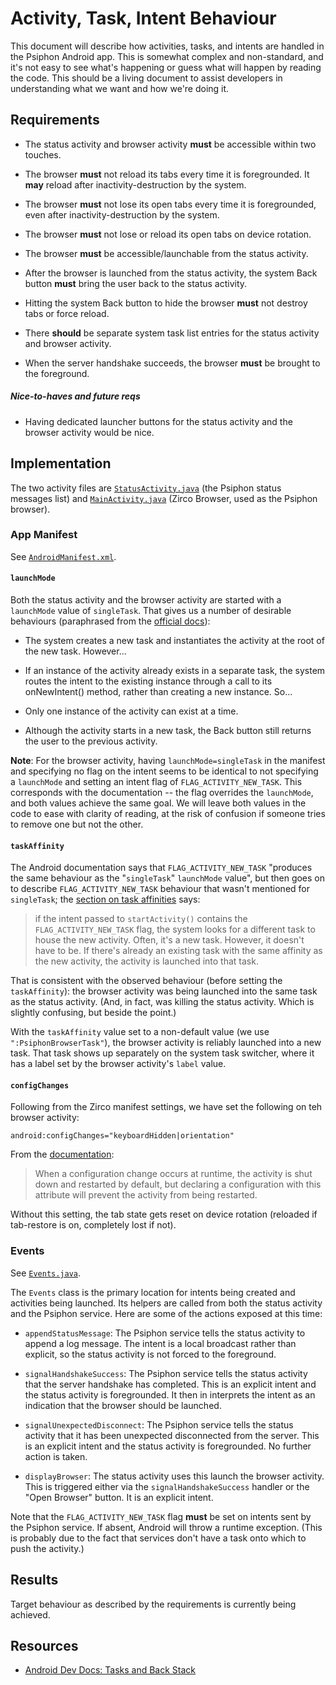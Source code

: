 # Activity, Task, Intent Behaviour

This document will describe how activities, tasks, and intents are handled in the Psiphon Android app. This is somewhat complex and non-standard, and it's not easy to see what's happening or guess what will happen by reading the code. This should be a living document to assist developers in understanding what we want and how we're doing it.

## Requirements

* The status activity and browser activity **must** be accessible within two touches.

* The browser **must** not reload its tabs every time it is foregrounded. It **may** reload after inactivity-destruction by the system.

* The browser **must** not lose its open tabs every time it is foregrounded, even after inactivity-destruction by the system.

* The browser **must** not lose or reload its open tabs on device rotation.

* The browser **must** be accessible/launchable from the status activity.

* After the browser is launched from the status activity, the system Back button **must** bring the user back to the status activity.

* Hitting the system Back button to hide the browser **must** not destroy tabs or force reload.

* There **should** be separate system task list entries for the status activity and browser activity.

* When the server handshake succeeds, the browser **must** be brought to the foreground.

##### Nice-to-haves and future reqs

* Having dedicated launcher buttons for the status activity and the browser activity would be nice.

## Implementation

The two activity files are [`StatusActivity.java`](https://bitbucket.org/psiphon/psiphon-circumvention-system/src/tip/Android/src/com/psiphon3/StatusActivity.java) (the Psiphon status messages list) and [`MainActivity.java`](https://bitbucket.org/psiphon/psiphon-circumvention-system/src/tip/Android/zirco-browser/src/org/zirco/ui/activities/MainActivity.java) (Zirco Browser, used as the Psiphon browser).

### App Manifest

See [`AndroidManifest.xml`](https://bitbucket.org/psiphon/psiphon-circumvention-system/src/tip/Android/PsiphonAndroid/AndroidManifest.xml).

#### `launchMode`

Both the status activity and the browser activity are started with a `launchMode` value of `singleTask`. That gives us a number of desirable behaviours (paraphrased from the [official docs](http://developer.android.com/guide/topics/fundamentals/tasks-and-back-stack.html#TaskLaunchModes)):

* The system creates a new task and instantiates the activity at the root of the new task. However...

* If an instance of the activity already exists in a separate task, the system routes the intent to the existing instance through a call to its onNewIntent() method, rather than creating a new instance. So...

* Only one instance of the activity can exist at a time.

* Although the activity starts in a new task, the Back button still returns the user to the previous activity.

**Note**: For the browser activity, having `launchMode=singleTask` in the manifest and specifying no flag on the intent seems to be identical to not specifying a `launchMode` and setting an intent flag of `FLAG_ACTIVITY_NEW_TASK`. This corresponds with the documentation -- the flag overrides the `launchMode`, and both values achieve the same goal. We will leave both values in the code to ease with clarity of reading, at the risk of confusion if someone tries to remove one but not the other.

#### `taskAffinity`

The Android documentation says that `FLAG_ACTIVITY_NEW_TASK` "produces the same behaviour as the "`singleTask`" `launchMode` value", but then goes on to describe `FLAG_ACTIVITY_NEW_TASK` behaviour that wasn't mentioned for `singleTask`; the [section on task affinities](http://developer.android.com/guide/topics/fundamentals/tasks-and-back-stack.html#Affinities) says:

> if the intent passed to `startActivity()` contains the
> `FLAG_ACTIVITY_NEW_TASK` flag, the system looks for a
> different task to house the new activity. Often, it's a
> new task. However, it doesn't have to be. If there's
> already an existing task with the same affinity as the
> new activity, the activity is launched into that task.

That is consistent with the observed behaviour (before setting the `taskAffinity`): the browser activity was being launched into the same task as the status activity. (And, in fact, was killing the status activity. Which is slightly confusing, but beside the point.)

With the `taskAffinity` value set to a non-default value (we use `":PsiphonBrowserTask"`), the browser activity is reliably launched into a new task. That task shows up separately on the system task switcher, where it has a label set by the browser activity's `label` value.

#### `configChanges`

Following from the Zirco manifest settings, we have set the following on teh browser activity: 

    android:configChanges="keyboardHidden|orientation"

From the [documentation](http://developer.android.com/guide/topics/manifest/activity-element.html#config):

> When a configuration change occurs at runtime, the 
>activity is shut down and restarted by default, but 
>declaring a configuration with this attribute will 
>prevent the activity from being restarted.

Without this setting, the tab state gets reset on device rotation (reloaded if tab-restore is on, completely lost if not).

### Events

See [`Events.java`](https://bitbucket.org/psiphon/psiphon-circumvention-system/src/tip/Android/src/com/psiphon3/Events.java).

The `Events` class is the primary location for intents being created and activities being launched. Its helpers are called from both the status activity and the Psiphon service. Here are some of the actions exposed at this time:

* `appendStatusMessage`: The Psiphon service tells the status activity to append a log message. The intent is a local broadcast rather than explicit, so the status activity is not forced to the foreground.

* `signalHandshakeSuccess`: The Psiphon service tells the status activity that the server handshake has completed. This is an explicit intent and the status activity is foregrounded. It then in interprets the intent as an indication that the browser should be launched. 

* `signalUnexpectedDisconnect`: The Psiphon service tells the status activity that it has been unexpected disconnected from the server. This is an explicit intent and the status activity is foregrounded. No further action is taken.

* `displayBrowser`: The status activity uses this launch the browser activity. This is triggered either via the `signalHandshakeSuccess` handler or the "Open Browser" button. It is an explicit intent.

Note that the `FLAG_ACTIVITY_NEW_TASK` flag **must** be set on intents sent by the Psiphon service. If absent, Android will throw a runtime exception. (This is probably due to the fact that services don't have a task onto which to push the activity.)									

## Results

Target behaviour as described by the requirements is currently being achieved.

## Resources

* [Android Dev Docs: Tasks and Back Stack](http://developer.android.com/guide/topics/fundamentals/tasks-and-back-stack.html)